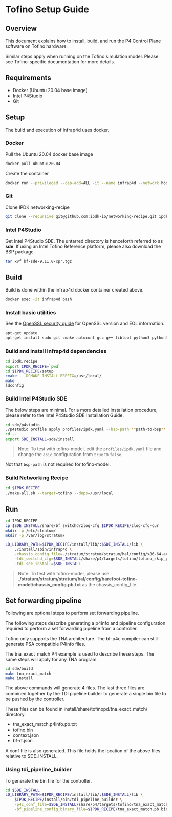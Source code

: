 # Tofino Setup Guide

## Overview

This document explains how to install, build, and run the P4 Control Plane
software on Tofino hardware.

Similar steps apply when running on the Tofino simulation model. Please see
Tofino-specific documentation for more details.

## Requirements

- Docker (Ubuntu 20.04 base image)
- Intel P4Studio
- Git

## Setup

The build and execution of infrap4d uses docker.

### Docker

Pull the Ubuntu 20.04 docker base image

```bash
docker pull ubuntu:20.04
```

Create the container

```bash
docker run --privileged --cap-add=ALL -it --name infrap4d --network host -d ubuntu:20.04 /bin/bash
```

### Git

Clone IPDK networking-recipe

```bash
git clone --recursive git@github.com:ipdk-io/networking-recipe.git ipdk.recipe
```

### Intel P4Studio

Get Intel P4Studio SDE. The untarred directory is henceforth referred to as
**sde**. If using an Intel Tofino Reference platform, please also download
the BSP package.

```bash
tar xvf bf-sde-9.11.0-cpr.tgz
```

## Build

Build is done within the infrap4d docker container created above.

```bash
docker exec -it infrap4d bash
```

### Install basic utilities

See the [OpenSSL security guide](/guides/security/openssl-guide.md)
for OpenSSL version and EOL information.

```bash
apt-get update
apt-get install sudo git cmake autoconf gcc g++ libtool python3 python3-dev python3-distutils iproute2 libssl-dev
```

### Build and install infrap4d dependencies

```bash
cd ipdk.recipe
export IPDK_RECIPE=`pwd`
cd $IPDK_RECIPE/setup
cmake . -DCMAKE_INSTALL_PREFIX=/usr/local/
make
ldconfig
```

### Build Intel P4Studio SDE

The below steps are minimal. For a more detailed installation procedure,
please refer to the Intel P4Studio SDE Installation Guide.

```bash
cd sde/p4studio
./p4studio profile apply profiles/ipdk.yaml --bsp-path **path-to-bsp**
cd ..
export SDE_INSTALL=sde/install
```

> Note: To test with tofino-model, edit the `profiles/ipdk.yaml` file and
change the `asic` configuration from `true` to `false`.

Not that `bsp-path` is not required for tofino-model.

### Build Networking Recipe

```bash
cd $IPDK_RECIPE
./make-all.sh --target=tofino --deps=/usr/local
```

## Run

```bash
cd IPDK_RECIPE
cp $SDE_INSTALL/share/bf_switchd/zlog-cfg $IPDK_RECIPE/zlog-cfg-cur
mkdir -p /etc/stratum/
mkdir -p /var/log/stratum/

LD_LIBRARY_PATH=$IPDK_RECIPE/install/lib/:$SDE_INSTALL/lib \
    ./install/sbin/infrap4d \
    -chassis_config_file=./stratum/stratum/stratum/hal/config/x86-64-accton-wedge100bf-32x-r0/chassis_config.pb.txt \
    -tdi_switchd_cfg=$SDE_INSTALL/share/p4/targets/tofino/tofino_skip_p4.conf \
    -tdi_sde_install=$SDE_INSTALL
```

> Note: To test with tofino-model, please use **./stratum/stratum/stratum/hal/config/barefoot-tofino-model/chassis_config.pb.txt** as the chassis_config_file.

## Set forwarding pipeline

Following are optional steps to perform set forwarding pipeline.

The following steps describe generating a p4info and pipeline configuration
required to perform a set forwarding pipeline from a controller.

Tofino only supports the TNA architecture. The bf-p4c compiler can still
generate PSA compatible P4info files.

The tna_exact_match P4 example is used to describe these steps. The same
steps will apply for any TNA program.

```bash
cd sde/build
make tna_exact_match
make install
```

The above commands will generate 4 files. The last three files are combined
together by the TDI pipeline builder to generate a single bin file to be
pushed by the controller.

These files can be found in install/share/tofinopd/tna_exact_match/ directory.

- tna_exact_match.p4info.pb.txt
- tofino.bin
- context.json
- bf-rt.json

A conf file is also generated. This file holds the location of the above
files relative to SDE_INSTALL.

### Using tdi_pipeline_builder

To generate the bin file for the controller.

```bash
cd $SDE_INSTALL
LD_LIBRARY_PATH=$IPDK_RECIPE/install/lib/:$SDE_INSTALL/lib \
    $IPDK_RECIPE/install/bin/tdi_pipeline_builder \
    -p4c_conf_file=$SDE_INSTALL/share/p4/targets/tofino/tna_exact_match.conf \
    -bf_pipeline_config_binary_file=$IPDK_RECIPE/tna_exact_match.pb.bin
```
